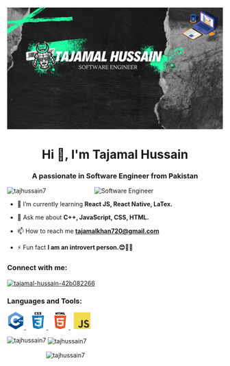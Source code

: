 ![logo](https://github.com/TajHussain7/TajHussain7/blob/main/GitHub%20banner.png)

<h1 align="center">Hi 👋, I'm Tajamal Hussain</h1>
<h3 align="center">A passionate in Software Engineer from Pakistan</h3>

<img align="right" alt="Software Engineer" width="300" src="https://media0.giphy.com/media/lP8xu5t2DLGG045H8F/giphy.gif">

<p align="left"> <img src="https://komarev.com/ghpvc/?username=tajhussain7&label=Profile%20views&color=0e75b6&style=flat" alt="tajhussain7" /> </p>

- 🌱 I’m currently learning **React JS, React Native, LaTex.**

- 💬 Ask me about **C++, JavaScript, CSS, HTML.**

- 📫 How to reach me **tajamalkhan720@gmail.com**

- ⚡ Fun fact **I am an introvert person.😊🤷‍♀️**

<h3 align="left">Connect with me:</h3>
<p align="left">
<a href="https://linkedin.com/in/tajamal-hussain-42b082266" target="blank"><img align="center" src="https://raw.githubusercontent.com/rahuldkjain/github-profile-readme-generator/master/src/images/icons/Social/linked-in-alt.svg" alt="tajamal-hussain-42b082266" height="30" width="40" /></a>
</p>

<h3 align="left">Languages and Tools:</h3>
<p align="left"> <a href="https://www.w3schools.com/cpp/" target="_blank" rel="noreferrer"> <img src="https://raw.githubusercontent.com/devicons/devicon/master/icons/cplusplus/cplusplus-original.svg" alt="cplusplus" width="40" height="40"/> </a>&nbsp
<a href="https://www.w3schools.com/css/" target="_blank" rel="noreferrer"> <img src="https://raw.githubusercontent.com/devicons/devicon/master/icons/css3/css3-original-wordmark.svg" alt="css3" width="40" height="40"/> </a>&nbsp
<a href="https://www.w3.org/html/" target="_blank" rel="noreferrer"> <img src="https://raw.githubusercontent.com/devicons/devicon/master/icons/html5/html5-original-wordmark.svg" alt="html5" width="40" height="40"/> </a>&nbsp
<a href="https://developer.mozilla.org/en-US/docs/Web/JavaScript" target="_blank" rel="noreferrer"> <img src="https://raw.githubusercontent.com/devicons/devicon/master/icons/javascript/javascript-original.svg" alt="javascript" width="40" height="40"/> </a> </p>

<p><img align="left" height="200" src="https://github-readme-stats.vercel.app/api/top-langs?username=tajhussain7&show_icons=true&locale=en&layout=compact" alt="tajhussain7" /></p>

<p>&nbsp;<img align="center" src="https://github-readme-stats.vercel.app/api?username=tajhussain7&show_icons=true&locale=en" alt="tajhussain7" /></p>

<p><img align="center" src="https://github-readme-streak-stats.herokuapp.com/?user=tajhussain7&" alt="tajhussain7" /></p>
